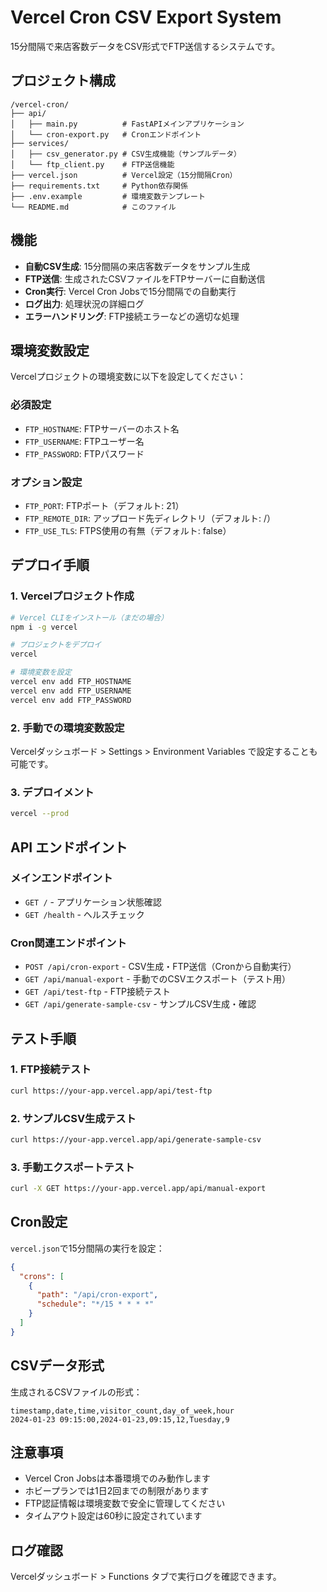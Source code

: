 # Vercel Cron CSV Export System

15分間隔で来店客数データをCSV形式でFTP送信するシステムです。

## プロジェクト構成

```
/vercel-cron/
├── api/
│   ├── main.py          # FastAPIメインアプリケーション
│   └── cron-export.py   # Cronエンドポイント
├── services/
│   ├── csv_generator.py # CSV生成機能（サンプルデータ）
│   └── ftp_client.py    # FTP送信機能
├── vercel.json          # Vercel設定（15分間隔Cron）
├── requirements.txt     # Python依存関係
├── .env.example         # 環境変数テンプレート
└── README.md            # このファイル
```

## 機能

- **自動CSV生成**: 15分間隔の来店客数データをサンプル生成
- **FTP送信**: 生成されたCSVファイルをFTPサーバーに自動送信
- **Cron実行**: Vercel Cron Jobsで15分間隔での自動実行
- **ログ出力**: 処理状況の詳細ログ
- **エラーハンドリング**: FTP接続エラーなどの適切な処理

## 環境変数設定

Vercelプロジェクトの環境変数に以下を設定してください：

### 必須設定
- `FTP_HOSTNAME`: FTPサーバーのホスト名
- `FTP_USERNAME`: FTPユーザー名
- `FTP_PASSWORD`: FTPパスワード

### オプション設定
- `FTP_PORT`: FTPポート（デフォルト: 21）
- `FTP_REMOTE_DIR`: アップロード先ディレクトリ（デフォルト: /）
- `FTP_USE_TLS`: FTPS使用の有無（デフォルト: false）

## デプロイ手順

### 1. Vercelプロジェクト作成
```bash
# Vercel CLIをインストール（まだの場合）
npm i -g vercel

# プロジェクトをデプロイ
vercel

# 環境変数を設定
vercel env add FTP_HOSTNAME
vercel env add FTP_USERNAME
vercel env add FTP_PASSWORD
```

### 2. 手動での環境変数設定
Vercelダッシュボード > Settings > Environment Variables で設定することも可能です。

### 3. デプロイメント
```bash
vercel --prod
```

## API エンドポイント

### メインエンドポイント
- `GET /` - アプリケーション状態確認
- `GET /health` - ヘルスチェック

### Cron関連エンドポイント
- `POST /api/cron-export` - CSV生成・FTP送信（Cronから自動実行）
- `GET /api/manual-export` - 手動でのCSVエクスポート（テスト用）
- `GET /api/test-ftp` - FTP接続テスト
- `GET /api/generate-sample-csv` - サンプルCSV生成・確認

## テスト手順

### 1. FTP接続テスト
```bash
curl https://your-app.vercel.app/api/test-ftp
```

### 2. サンプルCSV生成テスト
```bash
curl https://your-app.vercel.app/api/generate-sample-csv
```

### 3. 手動エクスポートテスト
```bash
curl -X GET https://your-app.vercel.app/api/manual-export
```

## Cron設定

`vercel.json`で15分間隔の実行を設定：

```json
{
  "crons": [
    {
      "path": "/api/cron-export",
      "schedule": "*/15 * * * *"
    }
  ]
}
```

## CSVデータ形式

生成されるCSVファイルの形式：

```csv
timestamp,date,time,visitor_count,day_of_week,hour
2024-01-23 09:15:00,2024-01-23,09:15,12,Tuesday,9
```

## 注意事項

- Vercel Cron Jobsは本番環境でのみ動作します
- ホビープランでは1日2回までの制限があります
- FTP認証情報は環境変数で安全に管理してください
- タイムアウト設定は60秒に設定されています

## ログ確認

Vercelダッシュボード > Functions タブで実行ログを確認できます。